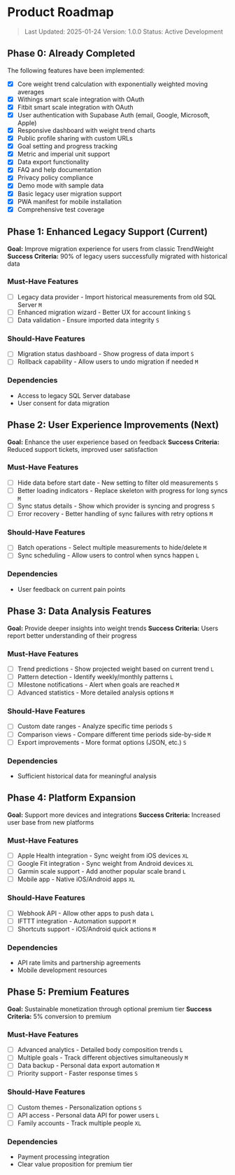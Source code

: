 # Product Roadmap

> Last Updated: 2025-01-24
> Version: 1.0.0
> Status: Active Development

## Phase 0: Already Completed

The following features have been implemented:

- [x] Core weight trend calculation with exponentially weighted moving averages
- [x] Withings smart scale integration with OAuth
- [x] Fitbit smart scale integration with OAuth
- [x] User authentication with Supabase Auth (email, Google, Microsoft, Apple)
- [x] Responsive dashboard with weight trend charts
- [x] Public profile sharing with custom URLs
- [x] Goal setting and progress tracking
- [x] Metric and imperial unit support
- [x] Data export functionality
- [x] FAQ and help documentation
- [x] Privacy policy compliance
- [x] Demo mode with sample data
- [x] Basic legacy user migration support
- [x] PWA manifest for mobile installation
- [x] Comprehensive test coverage

## Phase 1: Enhanced Legacy Support (Current)

**Goal:** Improve migration experience for users from classic TrendWeight
**Success Criteria:** 90% of legacy users successfully migrated with historical data

### Must-Have Features

- [ ] Legacy data provider - Import historical measurements from old SQL Server `M`
- [ ] Enhanced migration wizard - Better UX for account linking `S`
- [ ] Data validation - Ensure imported data integrity `S`

### Should-Have Features

- [ ] Migration status dashboard - Show progress of data import `S`
- [ ] Rollback capability - Allow users to undo migration if needed `M`

### Dependencies

- Access to legacy SQL Server database
- User consent for data migration

## Phase 2: User Experience Improvements (Next)

**Goal:** Enhance the user experience based on feedback
**Success Criteria:** Reduced support tickets, improved user satisfaction

### Must-Have Features

- [ ] Hide data before start date - New setting to filter old measurements `S`
- [ ] Better loading indicators - Replace skeleton with progress for long syncs `M`
- [ ] Sync status details - Show which provider is syncing and progress `S`
- [ ] Error recovery - Better handling of sync failures with retry options `M`

### Should-Have Features

- [ ] Batch operations - Select multiple measurements to hide/delete `M`
- [ ] Sync scheduling - Allow users to control when syncs happen `L`

### Dependencies

- User feedback on current pain points

## Phase 3: Data Analysis Features

**Goal:** Provide deeper insights into weight trends
**Success Criteria:** Users report better understanding of their progress

### Must-Have Features

- [ ] Trend predictions - Show projected weight based on current trend `L`
- [ ] Pattern detection - Identify weekly/monthly patterns `L`
- [ ] Milestone notifications - Alert when goals are reached `M`
- [ ] Advanced statistics - More detailed analysis options `M`

### Should-Have Features

- [ ] Custom date ranges - Analyze specific time periods `S`
- [ ] Comparison views - Compare different time periods side-by-side `M`
- [ ] Export improvements - More format options (JSON, etc.) `S`

### Dependencies

- Sufficient historical data for meaningful analysis

## Phase 4: Platform Expansion

**Goal:** Support more devices and integrations
**Success Criteria:** Increased user base from new platforms

### Must-Have Features

- [ ] Apple Health integration - Sync weight from iOS devices `XL`
- [ ] Google Fit integration - Sync weight from Android devices `XL`
- [ ] Garmin scale support - Add another popular scale brand `L`
- [ ] Mobile app - Native iOS/Android apps `XL`

### Should-Have Features

- [ ] Webhook API - Allow other apps to push data `L`
- [ ] IFTTT integration - Automation support `M`
- [ ] Shortcuts support - iOS/Android quick actions `M`

### Dependencies

- API rate limits and partnership agreements
- Mobile development resources

## Phase 5: Premium Features

**Goal:** Sustainable monetization through optional premium tier
**Success Criteria:** 5% conversion to premium

### Must-Have Features

- [ ] Advanced analytics - Detailed body composition trends `L`
- [ ] Multiple goals - Track different objectives simultaneously `M`
- [ ] Data backup - Personal data export automation `M`
- [ ] Priority support - Faster response times `S`

### Should-Have Features

- [ ] Custom themes - Personalization options `S`
- [ ] API access - Personal data API for power users `L`
- [ ] Family accounts - Track multiple people `XL`

### Dependencies

- Payment processing integration
- Clear value proposition for premium tier